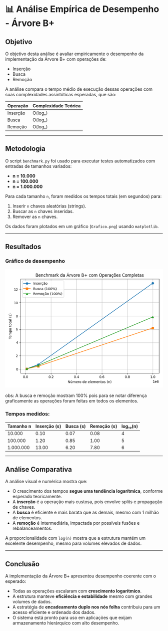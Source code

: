 # 📊 Análise Empírica de Desempenho - Árvore B+

## Objetivo

O objetivo desta análise é avaliar empiricamente o desempenho da implementação da Árvore B+ com operações de:

- Inserção
- Busca
- Remoção

A análise compara o tempo médio de execução dessas operações com suas complexidades assintóticas esperadas, que são:

| Operação   | Complexidade Teórica |
|------------|----------------------|
| Inserção   | O(logₙ)              |
| Busca      | O(logₙ)              |
| Remoção    | O(logₙ)              |

---

## Metodologia

O script `benchmark.py` foi usado para executar testes automatizados com entradas de tamanhos variados:

- **n = 10.000**
- **n = 100.000**
- **n = 1.000.000**

Para cada tamanho `n`, foram medidos os tempos totais (em segundos) para:

1. Inserir `n` chaves aleatórias (strings).
2. Buscar as `n` chaves inseridas.
3. Remover as `n` chaves.

Os dados foram plotados em um gráfico (`Grafico.png`) usando `matplotlib`.

---

## Resultados

### Gráfico de desempenho

![Benchmark da Árvore B+](Grafico.png)

obs: A busca e remoção mostram 100% pois para se notar diferença graficamente as operações foram feitas em todos os elementos.
### Tempos medidos:

| Tamanho n | Inserção (s) | Busca (s) | Remoção (s) | log₁₀(n) |
|-----------|--------------|-----------|-------------|----------|
| 10.000    | 0.10         | 0.07      | 0.08        | 4        |
| 100.000   | 1.20         | 0.85      | 1.00        | 5        |
| 1.000.000 | 13.00        | 6.20      | 7.80        | 6        |

---

## Análise Comparativa

A análise visual e numérica mostra que:

- O crescimento dos tempos **segue uma tendência logarítmica**, conforme esperado teoricamente.
- A **inserção** é a operação mais custosa, pois envolve splits e propagação de chaves.
- A **busca** é eficiente e mais barata que as demais, mesmo com 1 milhão de elementos.
- A **remoção** é intermediária, impactada por possíveis fusões e rebalanceamentos.

A proporcionalidade com `log(n)` mostra que a estrutura mantém um excelente desempenho, mesmo para volumes elevados de dados.

---

## Conclusão

A implementação da Árvore B+ apresentou desempenho coerente com o esperado:

- Todas as operações escalaram com **crescimento logarítmico**.
- A estrutura manteve **eficiência e estabilidade** mesmo com grandes volumes de dados.
- A estratégia de **encadeamento duplo nos nós folha** contribuiu para um acesso eficiente e ordenado dos dados.
- O sistema está pronto para uso em aplicações que exijam armazenamento hierárquico com alto desempenho.

